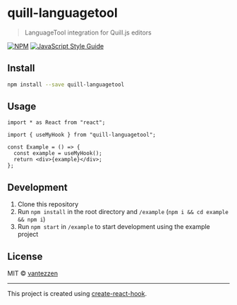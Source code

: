 # quill-languagetool

> LanguageTool integration for Quill.js editors

[![NPM](https://img.shields.io/npm/v/quill-languagetool.svg)](https://www.npmjs.com/package/quill-languagetool) [![JavaScript Style Guide](https://img.shields.io/badge/code_style-standard-brightgreen.svg)](https://standardjs.com)

## Install

```bash
npm install --save quill-languagetool
```

## Usage

```tsx
import * as React from "react";

import { useMyHook } from "quill-languagetool";

const Example = () => {
  const example = useMyHook();
  return <div>{example}</div>;
};
```

## Development

1. Clone this repository
2. Run `npm install` in the root directory and `/example` (`npm i && cd example && npm i`)
3. Run `npm start` in `/example` to start development using the example project

## License

MIT © [vantezzen](https://github.com/vantezzen)

---

This project is created using [create-react-hook](https://github.com/hermanya/create-react-hook).
